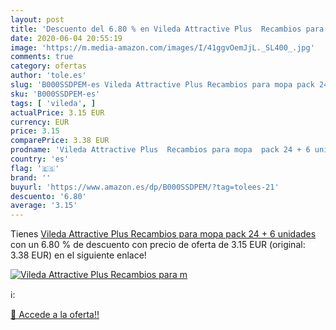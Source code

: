 ```yaml
---
layout: post
title: 'Descuento del 6.80 % en Vileda Attractive Plus  Recambios para m'
date: 2020-06-04 20:55:19
image: 'https://m.media-amazon.com/images/I/41ggvOemJjL._SL400_.jpg'
comments: true
category: ofertas
author: 'tole.es'
slug: 'B000SSDPEM-es Vileda Attractive Plus Recambios para mopa pack 24 + 6...'
sku: 'B000SSDPEM-es'
tags: [ 'vileda', ]
actualPrice: 3.15 EUR
currency: EUR
price: 3.15
comparePrice: 3.38 EUR
prodname: 'Vileda Attractive Plus  Recambios para mopa  pack 24 + 6 unidades'
country: 'es'
flag: '🇪🇸'
brand: ''
buyurl: 'https://www.amazon.es/dp/B000SSDPEM/?tag=tolees-21'
descuento: '6.80'
average: '3.15'
---
```


Tienes [Vileda Attractive Plus  Recambios para mopa  pack 24 + 6 unidades](https://www.amazon.es/dp/B000SSDPEM/?tag=tolees-21) con un 6.80 % de descuento con precio de oferta de 3.15 EUR (original: 3.38 EUR) en el siguiente enlace!

[![Vileda Attractive Plus  Recambios para m](https://m.media-amazon.com/images/I/41ggvOemJjL._SL400_.jpg)](https://www.amazon.es/dp/B000SSDPEM/?tag=tolees-21)

ℹ️:


[🛒 Accede a la oferta!!](https://www.amazon.es/dp/B000SSDPEM/?tag=tolees-21)
